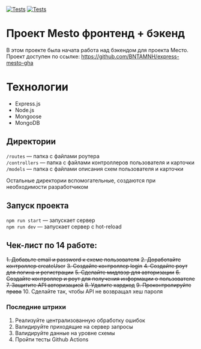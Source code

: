 [![Tests](https://github.com/BNTAMNH/express-mesto-gha/actions/workflows/tests-13-sprint.yml/badge.svg)](https://github.com/BNTAMNH/express-mesto-gha/actions/workflows/tests-13-sprint.yml) [![Tests](https://github.com/yandex-praktikum/express-mesto-gha/actions/workflows/tests-14-sprint.yml/badge.svg)](https://github.com/yandex-praktikum/express-mesto-gha/actions/workflows/tests-14-sprint.yml)
# Проект Mesto фронтенд + бэкенд
В этом проекте была начата работа над бэкендом для проекта Место. 
Проект доступен по ссылке: https://github.com/BNTAMNH/express-mesto-gha

# Технологии
* Express.js
* Node.js
* Mongoose
* MongoDB


## Директории

`/routes` — папка с файлами роутера  
`/controllers` — папка с файлами контроллеров пользователя и карточки   
`/models` — папка с файлами описания схем пользователя и карточки  
  
Остальные директории вспомогательные, создаются при необходимости разработчиком

## Запуск проекта

`npm run start` — запускает сервер   
`npm run dev` — запускает сервер с hot-reload

## Чек-лист по 14 работе: 

~~1. Добавьте email и password к схеме пользователя~~
~~2. Доработайте контроллер createUser~~
~~3. Создайте контроллер login~~
~~4. Создайте роут для логина и регистрации~~
~~5. Сделайте мидлвэр для авторизации~~
~~6. Создайте контроллер и роут для получения информации о пользователе~~
~~7. Защитите API авторизацией~~
~~8. Удалите хардкод~~
~~9. Проконтролируйте права~~
10. Сделайте так, чтобы API не возвращал хеш пароля
### Последние штрихи
1. Реализуйте централизованную обработку ошибок
2. Валидируйте приходящие на сервер запросы
3. Валидируйте данные на уровне схемы
4. Пройти тесты Github Actions
